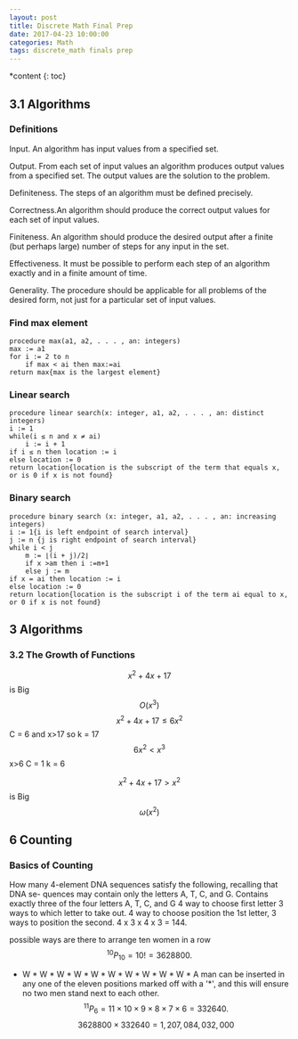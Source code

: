 ```yaml
---
layout: post
title: Discrete Math Final Prep
date: 2017-04-23 10:00:00 
categories: Math
tags: discrete_math finals prep
---
```

*content
{: toc}


## 3.1 Algorithms

### Definitions

Input. An algorithm has input values from a specified set.

Output. From each set of input values an algorithm produces output values from a 
specified set. The output values are the solution to the problem.

Definiteness. The steps of an algorithm must be defined precisely.

Correctness.An algorithm should produce the correct output values for each set of input
values.

Finiteness. An algorithm should produce the desired output after a finite (but perhaps
large) number of steps for any input in the set.

Effectiveness. It must be possible to perform each step of an algorithm exactly and in a
finite amount of time.

Generality. The procedure should be applicable for all problems of the desired form, not
just for a particular set of input values.

### Find max element

```
procedure max(a1, a2, . . . , an: integers) 
max := a1
for i := 2 to n
	if max < ai then max:=ai 
return max{max is the largest element}

```

### Linear search 
```
procedure linear search(x: integer, a1, a2, . . . , an: distinct integers)
i := 1
while(i ≤ n and x ≠ ai)
	i := i + 1
if i ≤ n then location := i
else location := 0
return location{location is the subscript of the term that equals x, or is 0 if x is not found}

```

### Binary search

```
procedure binary search (x: integer, a1, a2, . . . , an: increasing integers) 
i := 1{i is left endpoint of search interval}
j := n {j is right endpoint of search interval}
while i < j
	m := ⌊(i + j)/2⌋
	if x >am then i :=m+1 
	else j := m
if x = ai then location := i
else location := 0
return location{location is the subscript i of the term ai equal to x, or 0 if x is not found}
```

## 3 Algorithms
### 3.2 The Growth of Functions
$$x^{2}+4x+17$$ is Big $$O(x^{3})$$
$$x^{2}+4x+17 ≤ 6x^{2}$$ C = 6 and x>17 so k = 17
$$6x^{2} < x^{3} $$ x>6
C = 1 k = 6

$$x^{2}+4x+17>x^{2}$$ is Big $$\omega(x^{2})$$ 



## 6 Counting
### Basics of Counting
 How many 4-element DNA sequences satisfy the following, recalling that DNA se- quences may contain only the letters A, T, C, and G.
Contains exactly three of the four letters A, T, C, and G
4 way to choose first letter 3 ways to which letter to take out.
4 way to choose position the 1st letter, 3 ways to position the second. 
4 x 3 x 4 x 3 = 144.



possible ways are there to arrange ten women in a row
$$^{10}P_{10}=10! = 3628800.$$
* W * W * W * W * W * W * W * W * W * W *
A man can be inserted in any one of the eleven positions marked off with a '*', and this will ensure no two men stand next to each other.
$$ ^{11}P_6 = 11\times 10\times 9\times 8 \times 7\times 6 = 332640.$$
$$3628800\times 332640 = 1,207,084,032,000$$



